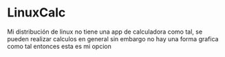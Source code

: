 # LinuxCalc
Mi distribución de linux no tiene una app de calculadora como tal, se pueden realizar calculos en general sin embargo no hay una forma grafica  como tal entonces esta es mi opcion
